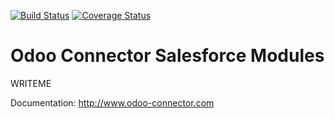 [![Build Status](https://travis-ci.org/OCA/connector-salesforce.svg?branch=8.0)](https://travis-ci.org/OCA/connector-salesforce)
[![Coverage Status](https://coveralls.io/repos/OCA/connector-salesforce/badge.png?branch=8.0)](https://coveralls.io/r/OCA/connector-salesforce?branch=8.0)

Odoo Connector Salesforce Modules
=================================

WRITEME


Documentation:
http://www.odoo-connector.com
